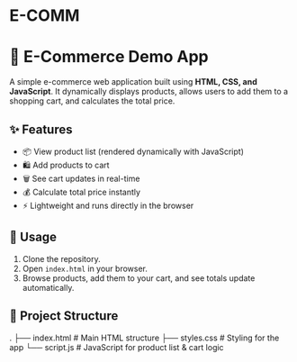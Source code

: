 # E-COMM
# 🛒 E-Commerce Demo App

A simple e-commerce web application built using **HTML, CSS, and JavaScript**. It dynamically displays products, allows users to add them to a shopping cart, and calculates the total price.

## ✨ Features
- 📦 View product list (rendered dynamically with JavaScript)
- 🛍️ Add products to cart
- 🗑️ See cart updates in real-time
- 💰 Calculate total price instantly
- ⚡ Lightweight and runs directly in the browser

## 🚀 Usage
1. Clone the repository.
2. Open `index.html` in your browser.
3. Browse products, add them to your cart, and see totals update automatically.

## 📂 Project Structure
.
├── index.html # Main HTML structure
├── styles.css # Styling for the app
└── script.js # JavaScript for product list & cart logic
